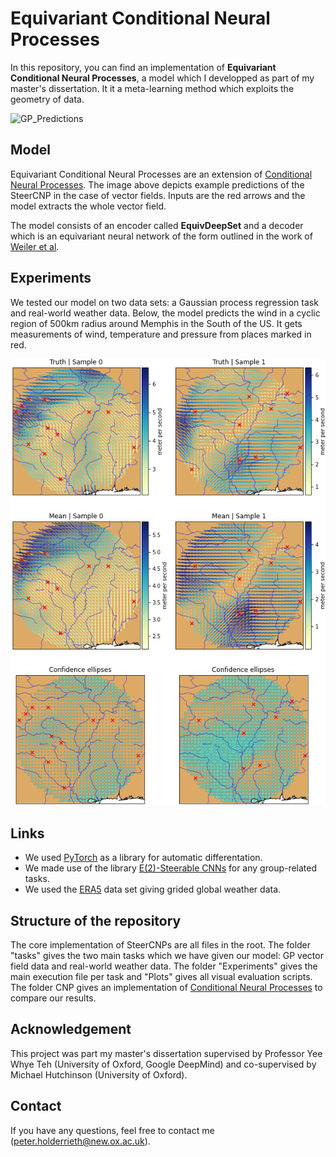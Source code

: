 
# Equivariant Conditional Neural Processes

In this repository, you can find an implementation of **Equivariant Conditional Neural Processes**,
a model which I developped as part of my master's dissertation. 
It it a meta-learning method which exploits the geometry of data.

![GP_Predictions](https://github.com/PeterHolderrieth/EquivariantCNPs/blob/master/Plots/gp_div_free/Example_predictions_SteerCNP.png?raw=true)

## Model 

Equivariant Conditional Neural Processes are an extension of [Conditional Neural Processes](https://arxiv.org/abs/1807.01613). The image above depicts example
predictions of the SteerCNP in the case of vector fields. Inputs are the red arrows and the model extracts the whole
vector field.

The model consists of an encoder called **EquivDeepSet** and a decoder which is an equivariant neural network 
of the form outlined in the work of [Weiler et al](https://arxiv.org/abs/1911.08251).

## Experiments

We tested our model on two data sets: a Gaussian process regression task and real-world weather data.
Below, the model predicts the wind in a cyclic region of 500km radius around Memphis in the South of the US.
It gets measurements of wind, temperature and pressure from places marked in red.

![ERA5Predictions](https://github.com/PeterHolderrieth/EquivariantCNPs/blob/master/Plots/ERA5/ERA5_Predictions_4.png?raw=true)

## Links
- We used [PyTorch](https://https://pytorch.org/) as a library for automatic differentation.
- We made use of the library [E(2)-Steerable CNNs](https://github.com/QUVA-Lab/e2cnn)
for any group-related tasks.
- We used the [ERA5](https://cds.climate.copernicus.eu/cdsapp#!/dataset/reanalysis-era5-land?tab=overview) data set giving grided global weather data. 

## Structure of the repository
The core implementation of SteerCNPs are all files in the root. The folder "tasks" gives the two main tasks which we have given our model: GP vector field data and
real-world weather data. The folder "Experiments" gives the main execution file per task and "Plots"
gives all visual evaluation scripts. The folder CNP gives an implementation of [Conditional Neural Processes](https://arxiv.org/abs/1807.01613)
to compare our results.

## Acknowledgement 
This project was part my master's dissertation supervised by Professor
Yee Whye Teh (University of Oxford, Google DeepMind) and co-supervised by Michael Hutchinson
(University of Oxford).

## Contact

If you have any questions, feel free to contact me (peter.holderrieth@new.ox.ac.uk).
